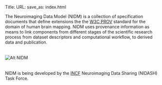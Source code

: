 Title:
URL:
save_as: index.html

The Neuroimaging Data Model (NIDM) is a collection of specification documents that define extensions the the [W3C PROV](http://www.w3.org/TR/prov-primer/) standard for the domain of human brain mapping. NIDM uses provenance information as means to link components from different stages of the scientific research process from dataset descriptors and computational workflow, to derived data and publication.
</br>
</br>
</br>
![Alt NIDM](specs/img/nidm-layer-cake.png "NIDM Layer Cake")
</br>
</br>
</br>
NIDM is being developed by the [INCF](http://www.incf.org) Neuroimaging Data Sharing (NIDASH) Task Force.

